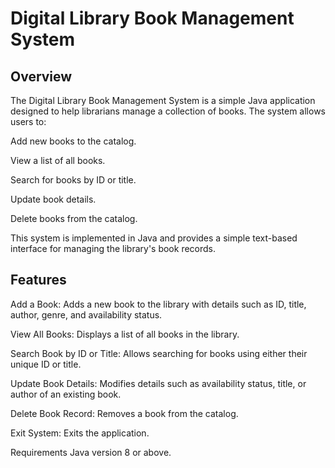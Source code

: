 # Digital Library Book Management System

## Overview

The Digital Library Book Management System is a simple Java application designed to help librarians manage a collection of books. The system allows users to:

Add new books to the catalog.

View a list of all books.

Search for books by ID or title.

Update book details.

Delete books from the catalog.

This system is implemented in Java and provides a simple text-based interface for managing the library's book records.

## Features
Add a Book: Adds a new book to the library with details such as ID, title, author, genre, and availability status.

View All Books: Displays a list of all books in the library.

Search Book by ID or Title: Allows searching for books using either their unique ID or title.

Update Book Details: Modifies details such as availability status, title, or author of an existing book.

Delete Book Record: Removes a book from the catalog.

Exit System: Exits the application.

Requirements
Java version 8 or above.
